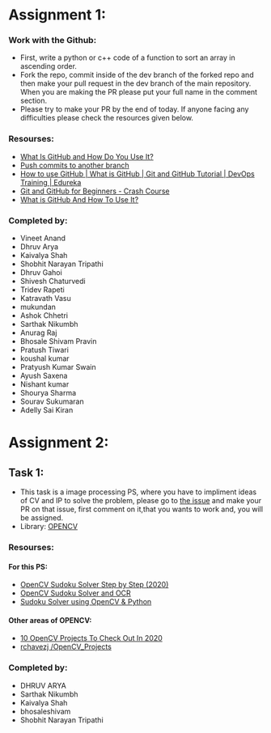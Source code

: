# Assignment 1:

### Work with the Github:

* First, write a python or c++ code of a function to sort an array in ascending order. 
* Fork the repo, commit inside of the dev branch of the forked repo and then make your pull request in the dev branch of the main repository. When you are making the PR please put your full name in the comment section.
* Please try to make your PR by the end of today. If anyone facing any difficulties please check the resources given below.

### Resourses:

* [What Is GitHub and How Do You Use It?](https://blog.devmountain.com/what-is-github-and-how-do-you-use-it/)
* [Push commits to another branch](https://stackoverflow.com/questions/13897717/push-commits-to-another-branch/13897766)
* [How to use GitHub | What is GitHub | Git and GitHub Tutorial | DevOps Training | Edureka](https://www.youtube.com/watch?v=PQsJR8ci3J0)
* [Git and GitHub for Beginners - Crash Course](https://www.youtube.com/watch?v=RGOj5yH7evk)
* [What is GitHub And How To Use It?](https://www.simplilearn.com/tutorials/git-tutorial/what-is-github)

### Completed by:

* Vineet Anand
* Dhruv Arya
* Kaivalya Shah
* Shobhit Narayan Tripathi
* Dhruv Gahoi
* Shivesh Chaturvedi
* Tridev Rapeti
* Katravath Vasu
* mukundan
* Ashok Chhetri
* Sarthak Nikumbh
* Anurag Raj
* Bhosale Shivam Pravin
* Pratush Tiwari
* koushal kumar
* Pratyush Kumar Swain
* Ayush Saxena
* Nishant kumar
* Shourya Sharma
* Sourav Sukumaran
* Adelly Sai Kiran

# Assignment 2:

## Task 1:
- This task is a image processing PS, where you have to impliment ideas of CV and IP to solve the problem, please go to [the issue](https://github.com/I-am-sayantan/OPEN-SOFT-2022-PRE-PS-PHASE/issues/28) and make your PR on that issue, first comment on it,that you wants to work and, you will be assigned.
- Library: [OPENCV](https://opencv.org/)
### Resourses:

#### For this PS:
- [OpenCV Sudoku Solver Step by Step (2020)](https://www.youtube.com/watch?v=qOXDoYUgNlU)
- [OpenCV Sudoku Solver and OCR](https://www.pyimagesearch.com/2020/08/10/opencv-sudoku-solver-and-ocr/)
- [Sudoku Solver using OpenCV & Python](https://data-flair.training/blogs/opencv-sudoku-solver/)
#### Other areas of OPENCV:
- [10 OpenCV Projects To Check Out In 2020](https://analyticsindiamag.com/10-opencv-projects-to-check-out-in-2020/)
- [ rchavezj /OpenCV_Projects](https://github.com/rchavezj/OpenCV_Projects)

### Completed by:

- DHRUV ARYA
- Sarthak Nikumbh
- Kaivalya Shah 
- bhosaleshivam
- Shobhit Narayan Tripathi

